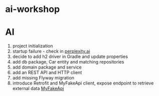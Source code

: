 # ai-workshop

# AI

1. project initialization
2. startup failure - check in [perplexity.ai](https://www.perplexity.ai/search/I-have-generated-BN57ADq.T7WyhmEe3xVBPg?s=c)
3. decide to add h2 driver in Gradle and update properties
4. add db package, Car entity and matching repositories
5. add domain package and service
6. add an REST API and HTTP client
7. add missing Flyway migration
8. introduce Retrofit and MyFakeApi client, expose endpoint to retrieve external data [MyFakeApi](https://myfakeapi.com/)
